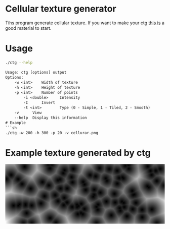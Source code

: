 # Cellular texture generator
Tihs program generate cellular texture. If you want to make your ctg [this is](https://blackpawn.com/texts/cellular/default.html) a good material to start.
# Usage
```sh
./ctg --help
```
```
Usage: ctg [options] output
Options:
	-w <int>	Width of texture
	-h <int>	Height of texture
	-p <int>	Number of points
    	-i <double> 	Intensity
    	-I		Invert
    	-t <int>    	Type (0 - Simple, 1 - Tiled, 2 - Smooth) 
	-v		View
	--help	Display this information
# Example
```sh
./ctg -w 200 -h 300 -p 20 -v cellurar.png
```

# Example texture generated by ctg
![Example](images/example.png)
